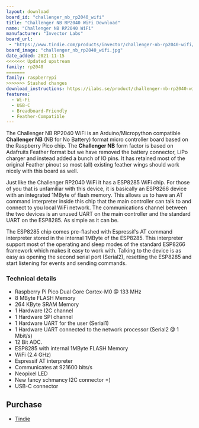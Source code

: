 ```yaml
---
layout: download
board_id: "challenger_nb_rp2040_wifi"
title: "Challenger NB RP2040 WiFi Download"
name: "Challenger NB RP2040 WiFi"
manufacturer: "Invector Labs"
board_url:
 - "https://www.tindie.com/products/invector/challenger-nb-rp2040-wifi/"
board_image: "challenger_nb_rp2040_wifi.jpg"
date_added: 2021-11-15
<<<<<<< Updated upstream
family: rp2040
=======
family: raspberrypi
>>>>>>> Stashed changes
download_instructions: https://ilabs.se/product/challenger-nb-rp2040-wifi-with-u-fl-connector/#tab-getting-started
features:
  - Wi-Fi
  - USB-C
  - Breadboard-Friendly
  - Feather-Compatible
---
```


The Challenger NB RP2040 WiFi is an Arduino/Micropython compatible **Challenger NB** (NB for No Battery) format micro controller board based on the Raspberry Pico chip. The **Challenger NB** form factor is based on Adafruits Feather format but we have removed the battery connector, LiPo charger and instead added a bunch of IO pins. It has retained most of the original Feather pinout so most (all) existing feather wings should work nicely with this board as well.

Just like the Challenger RP2040 WiFi it has a ESP8285 WiFi chip. For those of you that is unfamiliar with this device, it is basically an ESP8266 device with an integrated 1MByte of flash memory. This allows us to have an AT command interpreter inside this chip that the main controller can talk to and connect to you local WiFi network. The communications channel between the two devices is an unused UART on the main controller and the standard UART on the ESP8285. As simple as it can be.

The ESP8285 chip comes pre-flashed with Espressif’s AT command interpreter stored in the internal 1MByte of the ESP8285. This interpreter support most of the operating and sleep modes of the standard ESP8266 framework which makes it easy to work with. Talking to the device is as easy as opening the second serial port (Serial2), resetting the ESP8285 and start listening for events and sending commands.

### Technical details

- Raspberry Pi Pico Dual Core Cortex-M0 @ 133 MHz
- 8 MByte FLASH Memory
- 264 KByte SRAM Memory
- 1 Hardware I2C channel
- 1 Hardware SPI channel
- 1 Hardware UART for the user (Serial1)
- 1 Hardware UART connected to the network processor (Serial2 @ 1 Mbit/s)
- 12 Bit ADC.
- ESP8285 with internal 1MByte FLASH Memory
- WiFi (2.4 GHz)
- Espressif AT interpreter
- Communicates at 921600 bits/s
- Neopixel LED
- New fancy schmancy I2C connector =)
- USB-C connector

## Purchase

* [Tindie](https://www.tindie.com/products/invector/challenger-nb-rp2040-wifi/)

